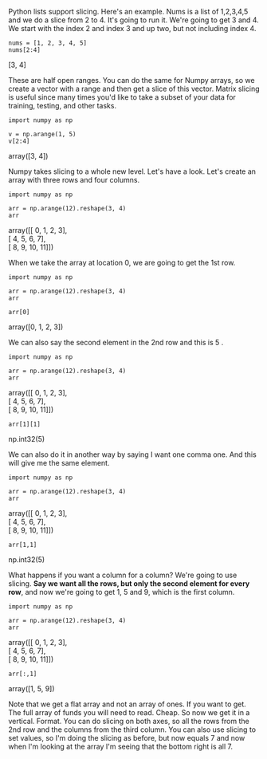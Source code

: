 Python lists support slicing. Here's an example. Nums is a list of 1,2,3,4,5 and we do a slice from 2 to 4. It's going to run it. We're going to get 3 and 4. We start with the index 2 and index 3 and up two, but not including index 4. 

```
nums = [1, 2, 3, 4, 5]
nums[2:4]
```
[3, 4]  


These are half open ranges. You can do the same for Numpy arrays, so we create a vector with a range and then get a slice of this vector. Matrix slicing is useful since many times you'd like to take a subset of your data for training, testing, and other tasks. 

```
import numpy as np

v = np.arange(1, 5)
v[2:4]
```
array([3, 4])

Numpy takes slicing to a whole new level. Let's have a look. Let's create an array with three rows and four columns. 
```
import numpy as np

arr = np.arange(12).reshape(3, 4)
arr
```
array([[ 0,  1,  2,  3],    
       [ 4,  5,  6,  7],     
       [ 8,  9, 10, 11]])      


When we take the array at location 0, we are going to get the 1st row. 

```
import numpy as np

arr = np.arange(12).reshape(3, 4)
arr

arr[0]
```
array([0, 1, 2, 3])


We can also say the second element in the 2nd row and this is 5 . 

```
import numpy as np

arr = np.arange(12).reshape(3, 4)
arr
```
array([[ 0,  1,  2,  3],   
       [ 4,  5,  6,  7],     
       [ 8,  9, 10, 11]])    

```
arr[1][1]
```
np.int32(5)
       
We can also do it in another way by saying I want one comma one. And this will give me the same element.

```
import numpy as np

arr = np.arange(12).reshape(3, 4)
arr
```
array([[ 0,  1,  2,  3],   
       [ 4,  5,  6,  7],     
       [ 8,  9, 10, 11]])    

```
arr[1,1]
```
np.int32(5)


What happens if you want a column for a column? We're going to use slicing. **Say we want all the rows, but only the second element for every row**, and now we're going to get 1, 5 and 9, which is the first column. 

```
import numpy as np

arr = np.arange(12).reshape(3, 4)
arr
```
array([[ 0,  1,  2,  3],   
       [ 4,  5,  6,  7],     
       [ 8,  9, 10, 11]])    

```
arr[:,1]
```
array([1, 5, 9])


Note that we get a flat array and not an array of ones. If you want to get. The full array of funds you will need to read.
Cheap.
So now we get it in a vertical. Format. You can do slicing on both axes, so all the rows from the 2nd row and the columns from the third column. You can also use slicing to set values, so I'm doing the slicing as before, but now equals 7 and now when I'm looking at the array I'm seeing that the bottom right is all 7.
